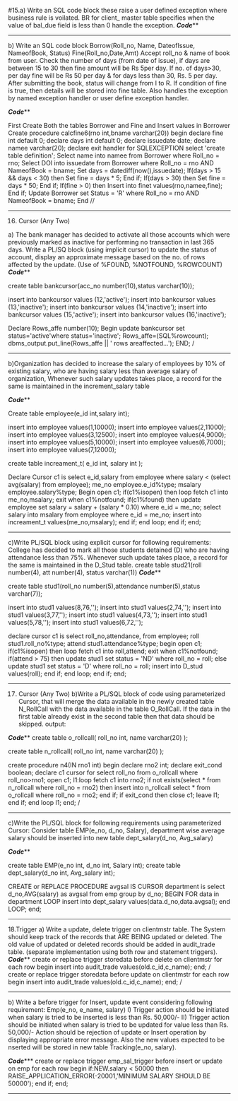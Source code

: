 #15.a)	Write an SQL code block these raise a user defined exception where business rule is voilated. BR for client_ master table specifies when
the value of bal_due field is less than 0 handle the exception.
*******Code*********
********************
b)	Write an SQL code block Borrow(Roll_no, Name, DateofIssue, NameofBook, Status) Fine(Roll_no,Date,Amt) Accept roll_no & name of book from user.
Check the number of days (from date of issue), if days are between 15 to 30 then fine amount will be Rs 5per day. If no. of days>30, per day fine
will be Rs 50 per day & for days less than 30, Rs. 5 per day. After submitting the book, status will change from I to R. If condition of fine is true,
then details will be stored into fine table. Also handles the exception by named exception handler or user define exception handler.

*******Code*********

First Create Both the tables Borrower and Fine and Insert values in Borrower
Create procedure calcfine6(rno  int,bname varchar(20))
begin
declare fine int default 0;
declare days int default 0;
declare issuedate date;
declare namee varchar(20);
declare exit handler for SQLEXCEPTION select 'create table definition';
Select name  into namee from Borrower where Roll_no = rno;
Select DOI into issuedate from Borrower where Roll_no = rno  AND  NameofBook = bname;
Set days = datediff(now(),issuedate);
If(days > 15 && days < 30) then
Set fine  = days * 5;
End if;
If(days > 30) then
Set fine  = days * 50;
End if;
If(fine > 0)  then
Insert into finet values(rno,namee,fine);
End if;
Update Borrower set Status = 'R' where Roll_no = rno AND NameofBook = bname;
End
//

********************
16. Cursor (Any Two)

a)	The bank manager has decided to activate all those accounts which were previously marked as inactive for performing no transaction in last 365 days. Write a
PL/SQ block (using implicit cursor) to update the status of account, display an approximate message based on the no. of rows affected by the update. (Use of %FOUND,
%NOTFOUND, %ROWCOUNT)
*******Code*********

create table bankcursor(acc_no number(10),status varchar(10));

insert into bankcursor values (12,'active');
insert into bankcursor values (13,'inactive');
insert into bankcursor values (14,'inactive');
insert into bankcursor values (15,'active');
insert into bankcursor values (16,'inactive');

Declare
Rows_affe number(10);
Begin
update bankcursor set status='active'where status='inactive';
Rows_affe=(SQL%rowcount);
dbms_output.put_line(Rows_affe || ' rows areaffected...');
END;
/
********************


b)Organization has decided to increase the salary of employees by 10% of existing salary, who are having salary less than average salary of organization,
Whenever such salary updates takes place, a record for the same is maintained in the increment_salary table

*******Code*********

Create table employee(e_id int,salary int);

insert into employee values(1,10000);
insert into employee values(2,11000);
insert into employee values(3,12500);
insert into employee values(4,9000);
insert into employee values(5,10000);
insert into employee values(6,7000);
insert into employee values(7,12000);

create table increament_t(
e_id int,
salary int
);


Declare
Cursor c1 is select e_id,salary from employee where salary < (select avg(salary) from employee);
me_no employee.e_id%type;
msalary employee.salary%type;
Begin
open c1;
if(c1%isopen) then
loop
fetch c1 into me_no,msalary;
exit when c1%notfound;
if(c1%found) then
update employee set salary  = salary + (salary * 0.10) where e_id = me_no;
select salary into msalary from employee where e_id = me_no;
insert into increament_t values(me_no,msalary);
end if;
end loop;
end if;
end;

*********************
c)Write PL/SQL block using explicit cursor for following requirements: College has decided to mark all those students detained (D) who are having attendance
less than 75%. Whenever such update takes place, a record for the same is maintained in the D_Stud table. create table stud21(roll number(4), att number(4),
status varchar(1))
*******Code*********

create table stud1(roll_no number(5),attendance number(5),status varchar(7));

insert into stud1 values(8,76,'');
insert into stud1 values(2,74,'');
insert into stud1 values(3,77,'');
insert into stud1 values(4,73,'');
insert into stud1 values(5,78,'');
insert into stud1 values(6,72,'');

declare
cursor c1 is select   roll_no,attendance, from employee;
roll stud1.roll_no%type;
attend stud1.attendance%type;
begin
open c1;
if(c1%isopen) then
loop
fetch c1 into roll,attend;
exit when c1%notfound;
if(attend > 75) then
update stud1 set status = 'ND' where roll_no = roll;
else
update stud1 set status = 'D' where roll_no = roll;
insert into D_stud values(roll);
end if;
end loop;
end if;
end;

*********************

17. Cursor (Any Two)
b)Write a PL/SQL block of code using parameterized Cursor, that will merge the data available in the newly created table N_RollCall with the data available
in the table O_RollCall. If the data in the first table already exist in the second table then that data should be skipped. output:

*******Code*********
create table o_rollcall(
roll_no int,
name varchar(20)
);

create table n_rollcall(
roll_no int,
name varchar(20)
);

create procedure n4(IN rno1 int)
begin
declare rno2 int;
declare exit_cond boolean;
declare c1 cursor for select  roll_no from o_rollcall where roll_no>rno1;
open c1;
l1:loop
fetch c1 into rno2;
if not exists(select * from n_rollcall where roll_no = rno2) then
insert into n_rollcall select * from o_rollcall where roll_no = rno2;
end if;
if exit_cond then
close c1;
leave l1;
end if;
end loop l1;
end;
/
**************************************
c)Write the PL/SQL block for following requirements using parameterized Cursor: Consider table EMP(e_no, d_no, Salary), department wise average salary
should be inserted into new table dept_salary(d_no, Avg_salary)

*******Code*********

create table EMP(e_no int, d_no int, Salary int);
create table dept_salary(d_no int, Avg_salary int);

CREATE or REPLACE PROCEDURE avgsal
IS
CURSOR department is
select d_no,AVG(salary) as avgsal from emp
group by d_no;
BEGIN
FOR data in department
LOOP
insert into dept_salary values(data.d_no,data.avgsal);
end LOOP;
end;

********************
18.Trigger a) Write a update, delete trigger on clientmstr table. The System should keep track of the records that ARE BEING updated or deleted. The old value of updated or deleted records should be added in audit_trade table.
(separate implementation using both row and statement triggers).
*******Code*********
create or replace trigger storedata
before delete
on
clientmstr
for each row
begin
insert into  audit_trade values(old.c_id,c_name);
end;
/
create or replace trigger storedata
before update
on
clientmstr
for each row
begin
insert into  audit_trade values(old.c_id,c_name);
end;
/

*********************

b) Write a before trigger for Insert, update event considering following requirement: Emp(e_no, e_name, salary) I) Trigger action should be initiated
when salary is tried to be inserted is less than Rs. 50,000/- II) Trigger action should be initiated when salary is tried to be updated for value less
than Rs. 50,000/- Action should be rejection of update or Insert operation by displaying appropriate error message. Also the new values expected to be
nserted will be stored in new table Tracking(e_no, salary).

*******Code**********
create or replace trigger emp_sal_trigger
before insert or update on emp
for each row
begin
if:NEW.salary < 50000 then
RAISE_APPLICATION_ERROR(-20001,'MINIMUM SALARY SHOULD BE 50000');
end if;
end;
*********************

